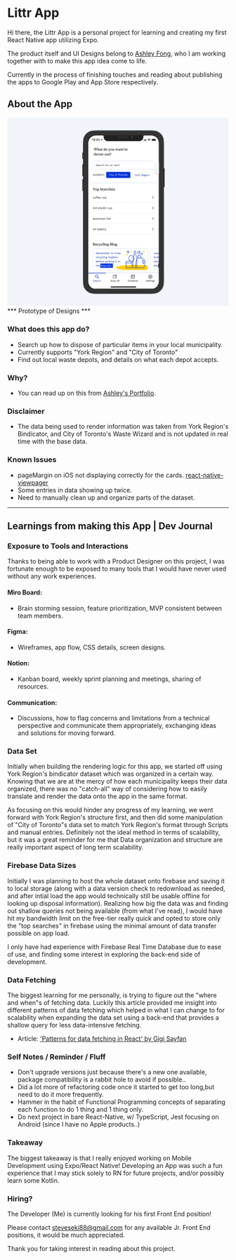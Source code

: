 # Littr App

Hi there, the Littr App is a personal project for learning and creating my first React Native app utilizing Expo.

The product itself and UI Designs belong to [Ashley Fong](http://ashleyfong.ca/), who I am working together with to make this app idea come to life.

Currently in the process of finishing touches and reading about publishing the apps to Google Play and App Store respectively.

## About the App

![Littr App Design Preview](preview.gif)
*** Prototype of Designs ***

### What does this app do?
 - Search up how to dispose of particular items in your local municipality.
  - Currently supports "York Region" and "City of Toronto"
 - Find out local waste depots, and details on what each depot accepts.

### Why?
 - You can read up on this from [Ashley's Portfolio](https://www.ashleyfong.ca/waste-disposal-app).

### Disclaimer
 - The data being used to render information was taken from York Region's Bindicator, and City of Toronto's Waste Wizard and is not updated in real time with the base data.

### Known Issues
 - pageMargin on iOS not displaying correctly for the cards. [react-native-viewpager](https://github.com/react-native-community/react-native-viewpager/issues/206)
 - Some entries in data showing up twice.
  - Need to manually clean up and organize parts of the dataset.

---

## Learnings from making this App | Dev Journal

### Exposure to Tools and Interactions
Thanks to being able to work with a Product Designer on this project, I was fortunate enough to be exposed to many tools that I would have never used without any work experiences.

#### Miro Board:
- Brain storming session, feature prioritization, MVP consistent between team members.

#### Figma:
- Wireframes, app flow, CSS details, screen designs.

#### Notion:
- Kanban board, weekly sprint planning and meetings, sharing of resources.

#### Communication:
- Discussions, how to flag concerns and limitations from a technical perspective and communicate them appropriately, exchanging ideas and solutions for moving forward.


### Data Set

Initially when building the rendering logic for this app, we started off using York Region's bindicator dataset which was organized in a certain way. Knowing that we are at the mercy of how each municipality keeps their data organized, there was no "catch-all" way of considering how to easily translate and render the data onto the app in the same format.

As focusing on this would hinder any progress of my learning, we went forward with York Region's structure first, and then did some manipulation of "City of Toronto"s data set to match York Region's format through Scripts and manual entries. Definitely not the ideal method in terms of scalability, but it was a great reminder for me that Data organization and structure are really important aspect of long term scalability.


### Firebase Data Sizes

Initially I was planning to host the whole dataset onto firebase and saving it to local storage (along with a data version check to redownload as needed, and after intial load the app would technically still be usable offline for looking up disposal information). Realizing how big the data was and finding out shallow queries not being available (from what I've read), I would have hit my bandwidth limit on the free-tier really quick and opted to store only the "top searches" in firebase using the minimal amount of data transfer possible on app load.

I only have had experience with Firebase Real Time Database due to ease of use, and finding some interest in exploring the back-end side of development.


### Data Fetching

The biggest learning for me personally, is trying to figure out the "where and when"s of fetching data. Luckily this article provided me insight into different patterns of data fetching which helped in what I can change to for scalability when expanding the data set using a back-end that provides a shallow query for less data-intensive fetching.
- Article: ['Patterns for data fetching in React' by Gigi Sayfan](https://blog.logrocket.com/patterns-for-data-fetching-in-react-981ced7e5c56/)


### Self Notes / Reminder / Fluff

- Don't upgrade versions just because there's a new one available, package compatibility is a rabbit hole to avoid if possible..
- Did a lot more of refactoring code once it started to get too long,but need to do it more frequently. 
- Hammer in the habit of Functional Programming concepts of separating each function to do 1 thing and 1 thing only.
- Do next project in bare React-Native, w/ TypeScript, Jest focusing on Android (since I have no Apple products..)


### Takeaway

The biggest takeaway is that I really enjoyed working on Mobile Development using Expo/React Native! Developing an App was such a fun experience that I may stick solely to RN for future projects, and/or possibly learn some Kotlin.


### Hiring?

The Developer (Me) is currently looking for his first Front End position! 

Please contact [steveseki88@gmail.com](mailto:steveseki88@gmail.com) for any available Jr. Front End positions, it would be much appreciated.

Thank you for taking interest in reading about this project.